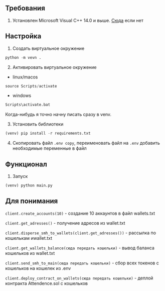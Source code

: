 ## Требования 

1. Установлен Microsoft Visual C++ 14.0 и выше. [Сюда](https://learn.microsoft.com/en-us/answers/questions/136595/error-microsoft-visual-c-140-or-greater-is-require.html) если нет
   

## Настройка

1. Создать виртуальное окружение 

```python
python -m vevn .
```

2. Активировать виртуальное окружение

- linux/macos
```python
source Scripts/activate
```

 - windows
```python
Scripts\activate.bat   
```

Когда-нибудь я точно начну писать сразу в venv.

3. Установить библиотеки

```python
(venv) pip install -r requirements.txt
```

4. Скопировать файл `.env copy`, переименовать файл на `.env` добавить необходимые переменные в файл

## Функционал

1. Запуск

```python
(venv) python main.py
```


## Для понимания

`client.create_accounts(10)` - создание 10 аккаунтов в файл wallets.txt

`client.get_adresses()` - получение адресов из wallet.txt

`client.disperse_smh_to_wallets(client.get_adresses())` - рассылка по кошелькам иwallet.txt

`client.get_wallets_balance(сюда передать кошельки)` - вывод баланса кошельков из wallet.txt

`client.send_smh_to_main(сюда передать кошельки)` - сбор всех токенов с кошельков на кошелек из .env

`client.deploy_contract_on_wallets(сюда передать кошельки)` - деплой контракта Attendence.sol с кошельков
